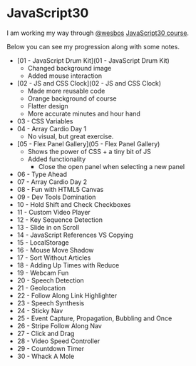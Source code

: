 # JavaScript30

I am working my way through [@wesbos](https://github.com/wesbos) [JavaScript30 course](https://javascript30.com/). 

Below you can see my progression along with some notes.

* [01 - JavaScript Drum Kit](01 - JavaScript Drum Kit)
  * Changed background image
  * Added mouse interaction
* [02 - JS and CSS Clock](02 - JS and CSS Clock)
  * Made more reusable code 
  * Orange background of course 
  * Flatter design
  * More accurate minutes and hour hand
* 03 - CSS Variables
* 04 - Array Cardio Day 1
  * No visual, but great exercise.
* [05 - Flex Panel Gallery](05 - Flex Panel Gallery)
  * Shows the power of CSS + a tiny bit of JS
  * Added functionality
    * Close the open panel when selecting a new panel
* 06 - Type Ahead
* 07 - Array Cardio Day 2
* 08 - Fun with HTML5 Canvas
* 09 - Dev Tools Domination
* 10 - Hold Shift and Check Checkboxes
* 11 - Custom Video Player
* 12 - Key Sequence Detection
* 13 - Slide in on Scroll
* 14 - JavaScript References VS Copying
* 15 - LocalStorage
* 16 - Mouse Move Shadow
* 17 - Sort Without Articles
* 18 - Adding Up Times with Reduce
* 19 - Webcam Fun
* 20 - Speech Detection
* 21 - Geolocation
* 22 - Follow Along Link Highlighter
* 23 - Speech Synthesis
* 24 - Sticky Nav
* 25 - Event Capture, Propagation, Bubbling and Once
* 26 - Stripe Follow Along Nav
* 27 - Click and Drag
* 28 - Video Speed Controller
* 29 - Countdown Timer
* 30 - Whack A Mole